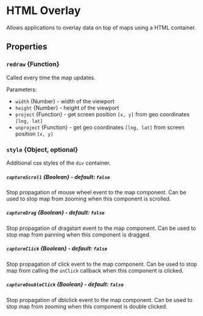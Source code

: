 # HTML Overlay

Allows applications to overlay data on top of maps using a HTML container.

## Properties

### `redraw` {Function}

Called every time the map updates.

Parameters:
- `width` {Number} - width of the viewport
- `height` {Number} - height of the viewport
- `project` {Function} - get screen position `[x, y]` from geo coordinates `[lng, lat]`
- `unproject` {Function} - get geo coordinates `[lng, lat]` from screen position `[x, y]`

### `style` {Object, optional}

Additional css styles of the `div` container.

##### `captureScroll` {Boolean} - default: `false`
Stop propagation of mouse wheel event to the map component. Can be used to stop map from zooming when this component is scrolled.

##### `captureDrag` {Boolean} - default: `false`
Stop propagation of dragstart event to the map component. Can be used to stop map from panning when this component is dragged.

##### `captureClick` {Boolean} - default: `false`
Stop propagation of click event to the map component. Can be used to stop map from calling the `onClick` callback when this component is clicked.

##### `captureDoubleClick` {Boolean} - default: `false`
Stop propagation of dblclick event to the map component. Can be used to stop map from zooming when this component is double clicked.
